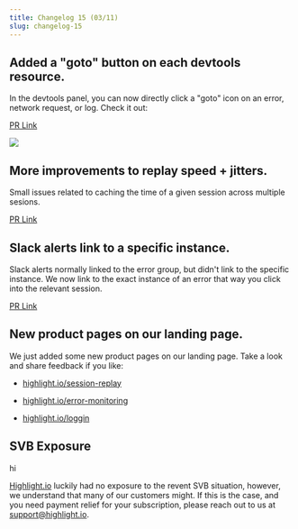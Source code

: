```yaml
---
title: Changelog 15 (03/11)
slug: changelog-15
---
```


## Added a "goto" button on each devtools resource.

In the devtools panel, you can now directly click a "goto" icon on an error, network request, or log. Check it out:

[PR Link](https://github.com/highlight/highlight/issues/4485)

![](/images/goto.png)

## More improvements to replay speed + jitters.

Small issues related to caching the time of a given session across multiple sesions.

[PR Link](https://github.com/highlight/highlight/issues/4499)

## Slack alerts link to a specific instance.

Slack alerts normally linked to the error group, but didn't link to the specific instance. We now link to the exact instance of an error that way you click into the relevant session.

[PR Link](https://github.com/highlight/highlight/issues/4485)

## New product pages on our landing page.

We just added some new product pages on our landing page. Take a look and share feedback if you like:

- [highlight.io/session-replay](https://www.highlight.io/session-replay)

- [highlight.io/error-monitoring](https://www.highlight.io/error-monitoring)

- [highlight.io/loggin](https://www.highlight.io/logging)

## SVB Exposure

hi

[Highlight.io](https://highlight.io) luckily had no exposure to the revent SVB situation, however, we understand that many of our customers might. If this is the case, and you need payment relief for your subscription, please reach out to us at [support@highlight.io](mailto:support@highlight.io).
